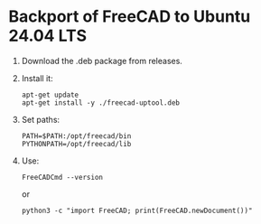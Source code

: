 # Backport of FreeCAD to Ubuntu 24.04 LTS

 1. Download the .deb package from releases.

 2. Install it:
 
        apt-get update
        apt-get install -y ./freecad-uptool.deb
    
 3. Set paths:
 
        PATH=$PATH:/opt/freecad/bin
        PYTHONPATH=/opt/freecad/lib

 4. Use:

        FreeCADCmd --version
    
    or

        python3 -c "import FreeCAD; print(FreeCAD.newDocument())"
